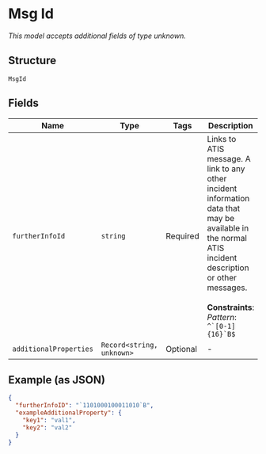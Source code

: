 
# Msg Id

*This model accepts additional fields of type unknown.*

## Structure

`MsgId`

## Fields

| Name | Type | Tags | Description |
|  --- | --- | --- | --- |
| `furtherInfoId` | `string` | Required | Links to ATIS message. A link to any other incident information data that may be available in the normal ATIS incident description or other messages.<br><br>**Constraints**: *Pattern*: ``^`[0-1]{16}`B$`` |
| `additionalProperties` | `Record<string, unknown>` | Optional | - |

## Example (as JSON)

```json
{
  "furtherInfoID": "`1101000100011010`B",
  "exampleAdditionalProperty": {
    "key1": "val1",
    "key2": "val2"
  }
}
```

